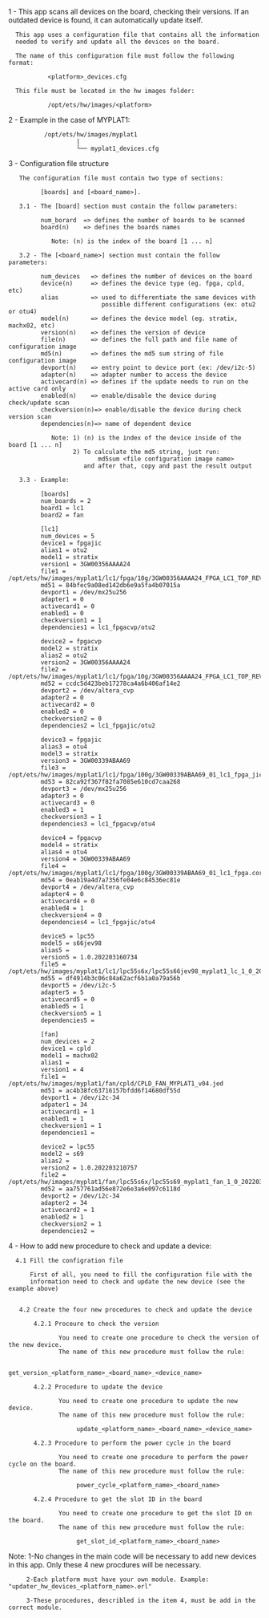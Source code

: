 
  1 - This app scans all devices on the board, checking their versions.
      If an outdated device is found, it can automatically update itself.

      This app uses a configuration file that contains all the information
      needed to verify and update all the devices on the board.

      The name of this configuration file must follow the following format:

               <platform>_devices.cfg

      This file must be located in the hw images folder:

               /opt/ets/hw/images/<platform>

  2 - Example in the case of MYPLAT1:

              /opt/ets/hw/images/myplat1
                       |
                       └── myplat1_devices.cfg


  3 - Configuration file structure

       The configuration file must contain two type of sections:

             [boards] and [<board_name>].

       3.1 - The [board] section must contain the follow parameters:

             num_borard  => defines the number of boards to be scanned
             board(n)    => defines the boards names

                Note: (n) is the index of the board [1 ... n]

       3.2 - The [<board_name>] section must contain the follow parameters:

             num_devices   => defines the number of devices on the board
             device(n)     => defines the device type (eg. fpga, cpld, etc)
             alias         => used to differentiate the same devices with
                              possible different configurations (ex: otu2 or otu4)
             model(n)      => defines the device model (eg. stratix, machx02, etc)
             version(n)    => defines the version of device
             file(n)       => defines the full path and file name of configuration image
             md5(n)        => defines the md5 sum string of file configuration image
             devport(n)    => entry point to device port (ex: /dev/i2c-5)
             adapter(n)    => adapter number to access the device
             activecard(n) => defines if the update needs to run on the active card only
             enabled(n)    => enable/disable the device during check/update scan
             checkversion(n)=> enable/disable the device during check version scan
             dependencies(n)=> name of dependent device

                Note: 1) (n) is the index of the device inside of the board [1 ... n]
                      2) To calculate the md5 string, just run:
                             md5sum <file configuration image name>
                         and after that, copy and past the result output

       3.3 - Example:

             [boards]
             num_boards = 2
             board1 = lc1
             board2 = fan
             
             [lc1]
             num_devices = 5
             device1 = fpgajic
             alias1 = otu2
             model1 = stratix
             version1 = 3GW00356AAAA24
             file1 = /opt/ets/hw/images/myplat1/lc1/fpga/10g/3GW00356AAAA24_FPGA_LC1_TOP_REV1_0_jic.rpd
             md51 = 84bfec9a08ed142db6e9a5fa4b07015a
             devport1 = /dev/mx25u256
             adapter1 = 0
             activecard1 = 0
             enabled1 = 0
             checkversion1 = 1
             dependencies1 = lc1_fpgacvp/otu2
             
             device2 = fpgacvp
             model2 = stratix
             alias2 = otu2
             version2 = 3GW00356AAAA24
             file2 = /opt/ets/hw/images/myplat1/lc1/fpga/10g/3GW00356AAAA24_FPGA_LC1_TOP_REV1_0.core.rbf
             md52 = ccdc5d423beb17278ca4a6b406af14e2
             devport2 = /dev/altera_cvp
             adapter2 = 0
             activecard2 = 0
             enabled2 = 0
             checkversion2 = 0
             dependencies2 = lc1_fpgajic/otu2
             
             device3 = fpgajic
             alias3 = otu4
             model3 = stratix
             version3 = 3GW00339ABAA69
             file3 = /opt/ets/hw/images/myplat1/lc1/fpga/100g/3GW00339ABAA69_01_lc1_fpga_jic.rpd
             md53 = 82ca92f367f82fa7085e610cd7caa268
             devport3 = /dev/mx25u256
             adapter3 = 0
             activecard3 = 0
             enabled3 = 1
             checkversion3 = 1
             dependencies3 = lc1_fpgacvp/otu4
             
             device4 = fpgacvp
             model4 = stratix
             alias4 = otu4
             version4 = 3GW00339ABAA69
             file4 = /opt/ets/hw/images/myplat1/lc1/fpga/100g/3GW00339ABAA69_01_lc1_fpga.core.rbf
             md54 = 0eab19a4d7a7356fe04e6c84536ec81e
             devport4 = /dev/altera_cvp
             adapter4 = 0
             activecard4 = 0
             enabled4 = 1
             checkversion4 = 0
             dependencies4 = lc1_fpgajic/otu4
             
             device5 = lpc55
             model5 = s66jev98
             alias5 =
             version5 = 1.0.202203160734
             file5 = /opt/ets/hw/images/myplat1/lc1/lpc55s6x/lpc55s66jev98_myplat1_lc_1_0_202203160734.hex
             md55 = df4914b3c06c84a62acf6b1a0a79a56b
             devport5 = /dev/i2c-5
             adapter5 = 5
             activecard5 = 0
             enabled5 = 1
             checkversion5 = 1
             dependencies5 =
             
             [fan]
             num_devices = 2
             device1 = cpld
             model1 = machx02
             alias1 = 
             version1 = 4
             file1 = /opt/ets/hw/images/myplat1/fan/cpld/CPLD_FAN_MYPLAT1_v04.jed
             md51 = ac4b38fc63716157bfdd6f14680df55d
             devport1 = /dev/i2c-34
             adpater1 = 34
             activecard1 = 1
             enabled1 = 1
             checkversion1 = 1
             dependencies1 =
             
             device2 = lpc55
             model2 = s69
             alias2 = 
             version2 = 1.0.202203210757
             file2 = /opt/ets/hw/images/myplat1/fan/lpc55s6x/lpc55s69_myplat1_fan_1_0_202203210757.hex
             md52 = aa757761ad56e872e6e3a6e097c6118d
             devport2 = /dev/i2c-34
             adapter2 = 34
             activecard2 = 1
             enabled2 = 1
             checkversion2 = 1
             dependencies2 =

  4 - How to add new procedure to check and update a device:

      4.1 Fill the configration file

          First of all, you need to fill the configuration file with the
          information need to check and update the new device (see the example above)


       4.2 Create the four new procedures to check and update the device

           4.2.1 Proceure to check the version

                  You need to create one procedure to check the version of the new device. 
                  The name of this new procedure must follow the rule:

                       get_version_<platform_name>_<board_name>_<device_name>

           4.2.2 Procedure to update the device

                  You need to create one procedure to update the new device. 
                  The name of this new procedure must follow the rule:

                       update_<platform_name>_<board_name>_<device_name>

           4.2.3 Procedure to perform the power cycle in the board

                  You need to create one procedure to perform the power cycle on the board. 
                  The name of this new procedure must follow the rule:

                       power_cycle_<platform_name>_<board_name>

           4.2.4 Procedure to get the slot ID in the board

                  You need to create one procedure to get the slot ID on the board. 
                  The name of this new procedure must follow the rule:

                       get_slot_id_<platform_name>_<board_name>


   Note: 1-No changes in the main code will be necessary to add new devices in this app. Only these 4 new procdures will be necessary.

         2-Each platform must have your own module. Example: "updater_hw_devices_<platform_name>.erl"

         3-These procedures, describled in the item 4, must be add in the correct module.



